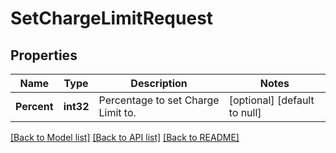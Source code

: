 # SetChargeLimitRequest

## Properties
Name | Type | Description | Notes
------------ | ------------- | ------------- | -------------
**Percent** | **int32** | Percentage to set Charge Limit to. | [optional] [default to null]

[[Back to Model list]](../README.md#documentation-for-models) [[Back to API list]](../README.md#documentation-for-api-endpoints) [[Back to README]](../README.md)


